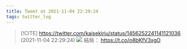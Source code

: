```yaml
---
title: Tweet at 2021-11-04 22:29:24
tags: twitter_log
---
```


> [!CITE] https://twitter.com/kaisekiriu/status/1456252241141121036 (2021-11-04 22:29:24)
> ![](https://twitter.com/kaisekiriu/status/1456252241141121036)
> 結局：
> https://t.co/o8bKfV3xgO
